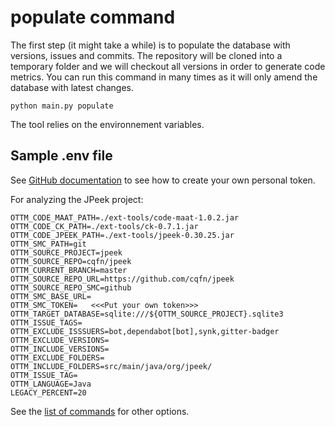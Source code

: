 # populate command

The first step (it might take a while) is to populate the database with versions, issues and commits. The repository will be cloned into a temporary folder and we will checkout all versions in order to generate code metrics. You can run this command in many times as it will only amend the database with latest changes.

    python main.py populate

The tool relies on the environnement variables.

## Sample .env file

See [GitHub documentation](https://docs.github.com/en/enterprise-server@3.4/authentication/keeping-your-account-and-data-secure/creating-a-personal-access-token) to see how to create your own personal token.

For analyzing the JPeek project:

```
OTTM_CODE_MAAT_PATH=./ext-tools/code-maat-1.0.2.jar
OTTM_CODE_CK_PATH=./ext-tools/ck-0.7.1.jar
OTTM_CODE_JPEEK_PATH=./ext-tools/jpeek-0.30.25.jar
OTTM_SMC_PATH=git
OTTM_SOURCE_PROJECT=jpeek
OTTM_SOURCE_REPO=cqfn/jpeek
OTTM_CURRENT_BRANCH=master
OTTM_SOURCE_REPO_URL=https://github.com/cqfn/jpeek
OTTM_SOURCE_REPO_SMC=github
OTTM_SMC_BASE_URL=
OTTM_SMC_TOKEN=   <<<Put your own token>>>
OTTM_TARGET_DATABASE=sqlite:///${OTTM_SOURCE_PROJECT}.sqlite3
OTTM_ISSUE_TAGS=
OTTM_EXCLUDE_ISSSUERS=bot,dependabot[bot],synk,gitter-badger
OTTM_EXCLUDE_VERSIONS=
OTTM_INCLUDE_VERSIONS=
OTTM_EXCLUDE_FOLDERS=
OTTM_INCLUDE_FOLDERS=src/main/java/org/jpeek/
OTTM_ISSUE_TAG=
OTTM_LANGUAGE=Java
LEGACY_PERCENT=20
```

See the [list of commands](./commands.md) for other options.
